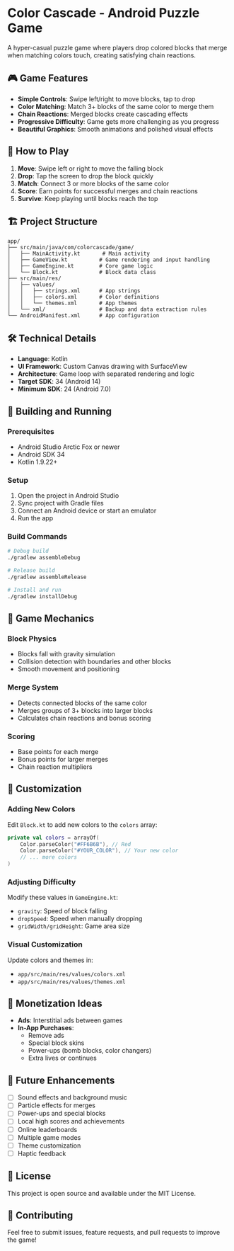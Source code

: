 # Color Cascade - Android Puzzle Game

A hyper-casual puzzle game where players drop colored blocks that merge when matching colors touch, creating satisfying chain reactions.

## 🎮 Game Features

- **Simple Controls**: Swipe left/right to move blocks, tap to drop
- **Color Matching**: Match 3+ blocks of the same color to merge them
- **Chain Reactions**: Merged blocks create cascading effects
- **Progressive Difficulty**: Game gets more challenging as you progress
- **Beautiful Graphics**: Smooth animations and polished visual effects

## 🎯 How to Play

1. **Move**: Swipe left or right to move the falling block
2. **Drop**: Tap the screen to drop the block quickly
3. **Match**: Connect 3 or more blocks of the same color
4. **Score**: Earn points for successful merges and chain reactions
5. **Survive**: Keep playing until blocks reach the top

## 🏗️ Project Structure

```
app/
├── src/main/java/com/colorcascade/game/
│   ├── MainActivity.kt       # Main activity
│   ├── GameView.kt          # Game rendering and input handling
│   ├── GameEngine.kt        # Core game logic
│   └── Block.kt             # Block data class
├── src/main/res/
│   ├── values/
│   │   ├── strings.xml      # App strings
│   │   ├── colors.xml       # Color definitions
│   │   └── themes.xml       # App themes
│   └── xml/                 # Backup and data extraction rules
└── AndroidManifest.xml      # App configuration
```

## 🛠️ Technical Details

- **Language**: Kotlin
- **UI Framework**: Custom Canvas drawing with SurfaceView
- **Architecture**: Game loop with separated rendering and logic
- **Target SDK**: 34 (Android 14)
- **Minimum SDK**: 24 (Android 7.0)

## 🚀 Building and Running

### Prerequisites
- Android Studio Arctic Fox or newer
- Android SDK 34
- Kotlin 1.9.22+

### Setup
1. Open the project in Android Studio
2. Sync project with Gradle files
3. Connect an Android device or start an emulator
4. Run the app

### Build Commands
```bash
# Debug build
./gradlew assembleDebug

# Release build
./gradlew assembleRelease

# Install and run
./gradlew installDebug
```

## 🎨 Game Mechanics

### Block Physics
- Blocks fall with gravity simulation
- Collision detection with boundaries and other blocks
- Smooth movement and positioning

### Merge System
- Detects connected blocks of the same color
- Merges groups of 3+ blocks into larger blocks
- Calculates chain reactions and bonus scoring

### Scoring
- Base points for each merge
- Bonus points for larger merges
- Chain reaction multipliers

## 🔧 Customization

### Adding New Colors
Edit `Block.kt` to add new colors to the `colors` array:
```kotlin
private val colors = arrayOf(
    Color.parseColor("#FF6B6B"), // Red
    Color.parseColor("#YOUR_COLOR"), // Your new color
    // ... more colors
)
```

### Adjusting Difficulty
Modify these values in `GameEngine.kt`:
- `gravity`: Speed of block falling
- `dropSpeed`: Speed when manually dropping
- `gridWidth/gridHeight`: Game area size

### Visual Customization
Update colors and themes in:
- `app/src/main/res/values/colors.xml`
- `app/src/main/res/values/themes.xml`

## 📱 Monetization Ideas

- **Ads**: Interstitial ads between games
- **In-App Purchases**: 
  - Remove ads
  - Special block skins
  - Power-ups (bomb blocks, color changers)
  - Extra lives or continues

## 🔄 Future Enhancements

- [ ] Sound effects and background music
- [ ] Particle effects for merges
- [ ] Power-ups and special blocks
- [ ] Local high scores and achievements
- [ ] Online leaderboards
- [ ] Multiple game modes
- [ ] Theme customization
- [ ] Haptic feedback

## 📄 License

This project is open source and available under the MIT License.

## 🤝 Contributing

Feel free to submit issues, feature requests, and pull requests to improve the game!

